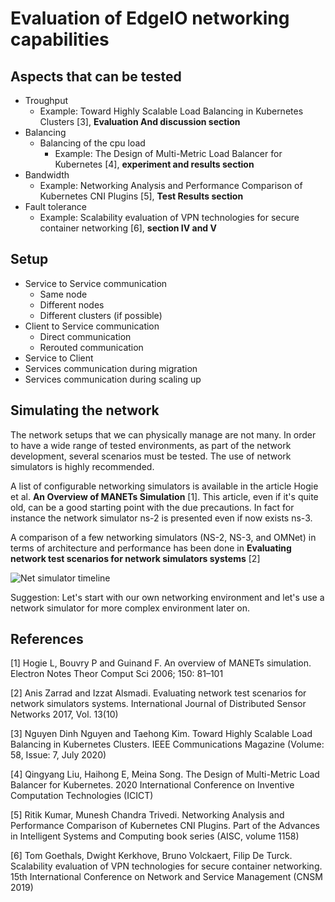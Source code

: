 # Evaluation of EdgeIO networking capabilities 

## Aspects that can be tested 

* Troughput
	* Example: Toward Highly Scalable Load Balancing in Kubernetes Clusters [3], **Evaluation And discussion section**
* Balancing  
	* Balancing of the cpu load
		* Example: The Design of Multi-Metric Load Balancer for Kubernetes [4], **experiment and results section**
* Bandwidth 
	* Example: Networking Analysis and Performance Comparison of Kubernetes CNI Plugins [5],  **Test Results section**
* Fault tolerance
	* Example: Scalability evaluation of VPN technologies for secure container networking [6], **section IV and V**   

## Setup 

* Service to Service communication 
	* Same node
	* Different nodes
	* Different clusters (if possible)
* Client to Service communication
	* Direct communication
	* Rerouted communication
* Service to Client 
* Services communication during migration
* Services communication during scaling up 

## Simulating the network

The network setups that we can physically manage are not many. In order to have a wide range of tested environments, as part of the network development, several scenarios must be tested. The use of network simulators is highly recommended. 

A list of configurable networking simulators is available in the article Hogie et al. **An Overview of MANETs Simulation** [1].
This article, even if it's quite old, can be a good starting point with the due precautions. In fact for instance the network simulator ns-2 is presented even if now exists ns-3. 


A comparison of a few networking simulators (NS-2, NS-3, and OMNet) in terms of architecture and performance has been done in  **Evaluating network test scenarios for network simulators systems** [2]

![Net simulator timeline](https://journals.sagepub.com/na101/home/literatum/publisher/sage/journals/content/dsna/2017/dsna_13_10/1550147717738216/20171026/images/large/10.1177_1550147717738216-fig1.jpeg)

Suggestion: Let's start with our own networking environment and let's use a network simulator for more complex environment later on.

## References

[1]  Hogie L, Bouvry P and Guinand F. An overview of MANETs simulation. Electron Notes Theor Comput Sci 2006; 150: 81–101 

[2] Anis Zarrad and Izzat Alsmadi. Evaluating network test scenarios for network simulators systems. International Journal of Distributed Sensor Networks
2017, Vol. 13(10)

[3] Nguyen Dinh Nguyen and Taehong Kim. Toward Highly Scalable Load Balancing in Kubernetes Clusters. IEEE Communications Magazine (Volume: 58, Issue: 7, July 2020)

[4] Qingyang Liu, Haihong E, Meina Song. The Design of Multi-Metric Load Balancer for Kubernetes. 2020 International Conference on Inventive Computation Technologies (ICICT)

[5] Ritik Kumar, Munesh Chandra Trivedi. Networking Analysis and Performance Comparison of Kubernetes CNI Plugins. Part of the Advances in Intelligent Systems and Computing book series (AISC, volume 1158)

[6] Tom Goethals, Dwight Kerkhove, Bruno Volckaert, Filip De Turck. Scalability evaluation of VPN technologies for secure container networking. 15th International Conference on Network and Service Management (CNSM 2019)




